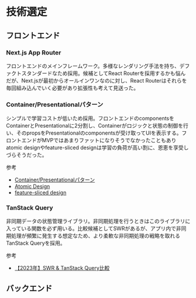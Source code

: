 # 技術選定

## フロントエンド

### Next.js App Router

フロントエンドのメインフレームワーク。多様なレンダリング手法を持ち、デファクトスタンダードなため採用。候補としてReact Routerを採用するかも悩んだが、Next.jsが最初からオールインワンなのに対し、React Routerはそれらを毎回組み込んでいく必要があり拡張性も考えて見送った。

### Container/Presentationalパターン

シンプルで学習コストが低いため採用。フロントエンドのcomponentsをContainerとPresentationalに2分割し、Containerがロジックと状態の制御を行い、そのpropsをPresentationalのcomponentsが受け取ってUIを表示する。フロントエンドがMVPではあまりファットになりそうでなかったこともありatomic designやfeature-sliced designは学習の負荷が高い割に、恩恵を享受しづらそうだった。

参考
- [Container/Presentationalパターン](https://zenn.dev/buyselltech/articles/9460c75b7cd8d1)
- [Atomic Design](https://zenn.dev/sunnyheee/articles/b5c8985af8407a)
- [feature-sliced design](https://zenn.dev/moneyforward/articles/e1ed48c3974811)

### TanStack Query

非同期データの状態管理ライブラリ。非同期処理を行うときはこのライブラリに入っている関数を必ず用いる。比較候補としてSWRがあるが、アプリ内で非同期処理が頻繁に発生する想定なため、より柔軟な非同期処理の戦略を取れるTanStack Queryを採用。

参考
- [【2023年】SWR & TanStack Query比較](https://zenn.dev/aishift/articles/288e4470cfc45e)

## バックエンド

